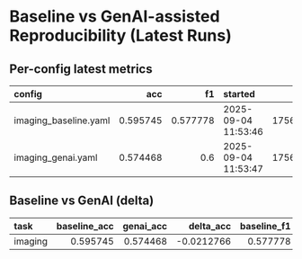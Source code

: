 # Baseline vs GenAI-assisted Reproducibility (Latest Runs)

## Per-config latest metrics
| config                |      acc |       f1 | started             |     run_id |
|:----------------------|---------:|---------:|:--------------------|-----------:|
| imaging_baseline.yaml | 0.595745 | 0.577778 | 2025-09-04 11:53:46 | 1756979626 |
| imaging_genai.yaml    | 0.574468 | 0.6      | 2025-09-04 11:53:47 | 1756979627 |

## Baseline vs GenAI (delta)
| task    |   baseline_acc |   genai_acc |   delta_acc |   baseline_f1 |   genai_f1 |   delta_f1 |
|:--------|---------------:|------------:|------------:|--------------:|-----------:|-----------:|
| imaging |       0.595745 |    0.574468 |  -0.0212766 |      0.577778 |        0.6 |  0.0222222 |